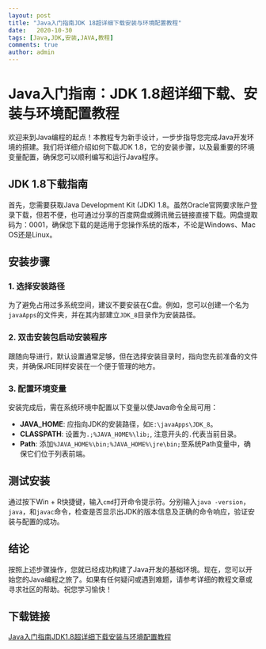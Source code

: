 ```yaml
---
layout: post
title: "Java入门指南JDK 18超详细下载安装与环境配置教程"
date:   2020-10-30
tags: [Java,JDK,安装,JAVA,教程]
comments: true
author: admin
---
```

# Java入门指南：JDK 1.8超详细下载、安装与环境配置教程

欢迎来到Java编程的起点！本教程专为新手设计，一步步指导您完成Java开发环境的搭建。我们将详细介绍如何下载JDK 1.8，它的安装步骤，以及最重要的环境变量配置，确保您可以顺利编写和运行Java程序。

## JDK 1.8下载指南

首先，您需要获取Java Development Kit (JDK) 1.8。虽然Oracle官网要求账户登录下载，但若不便，也可通过分享的百度网盘或腾讯微云链接直接下载。网盘提取码为：0001，确保您下载的是适用于您操作系统的版本，不论是Windows、Mac OS还是Linux。

## 安装步骤

### 1. 选择安装路径
为了避免占用过多系统空间，建议不要安装在C盘。例如，您可以创建一个名为`javaApps`的文件夹，并在其内部建立`JDK_8`目录作为安装路径。

### 2. 双击安装包启动安装程序
跟随向导进行，默认设置通常足够，但在选择安装目录时，指向您先前准备的文件夹，并确保JRE同样安装在一个便于管理的地方。

### 3. 配置环境变量
安装完成后，需在系统环境中配置以下变量以使Java命令全局可用：
   - **JAVA_HOME**: 应指向JDK的安装路径，如`E:\javaApps\JDK_8`。
   - **CLASSPATH**: 设置为`.;%JAVA_HOME%\lib;`, 注意开头的`.`代表当前目录。
   - **Path**: 添加`%JAVA_HOME%\bin;%JAVA_HOME%\jre\bin;`至系统Path变量中，确保它们位于列表前端。

## 测试安装
通过按下Win + R快捷键，输入`cmd`打开命令提示符。分别输入`java -version`，`java`，和`javac`命令，检查是否显示出JDK的版本信息及正确的命令响应，验证安装与配置的成功。

## 结论
按照上述步骤操作，您就已经成功构建了Java开发的基础环境。现在，您可以开始您的Java编程之旅了。如果有任何疑问或遇到难题，请参考详细的教程文章或寻求社区的帮助。祝您学习愉快！

## 下载链接

[Java入门指南JDK1.8超详细下载安装与环境配置教程](https://pan.quark.cn/s/02363bf38a3a)